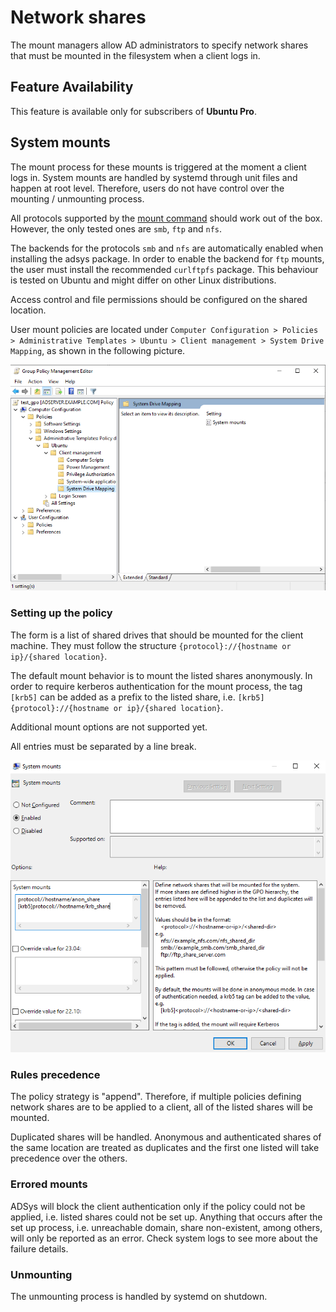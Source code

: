 # Network shares

The mount managers allow AD administrators to specify network shares that must be mounted in the filesystem when a client logs in.

## Feature Availability

This feature is available only for subscribers of **Ubuntu Pro**.

## System mounts

The mount process for these mounts is triggered at the moment a client logs in. System mounts are handled by systemd through unit files and happen at root level. Therefore, users do not have control over the mounting / unmounting process.

All protocols supported by the [mount command](https://manpages.ubuntu.com/manpages/jammy/en/man8/mount.8.html) should work out of the box. However, the only tested ones are `smb`, `ftp` and `nfs`.

The backends for the protocols `smb` and `nfs` are automatically enabled when installing the adsys package. In order to enable the backend for `ftp` mounts, the user must install the recommended `curlftpfs` package. This behaviour is tested on Ubuntu and might differ on other Linux distributions.

Access control and file permissions should be configured on the shared location.

User mount policies are located under `Computer Configuration > Policies > Administrative Templates > Ubuntu > Client management > System Drive Mapping`, as shown in the following picture.

![Path to User Drive Mapping policy](images/Network-shares/system-mounts-policy-loc.png)

### Setting up the policy

The form is a list of shared drives that should be mounted for the client machine. They must follow the structure `{protocol}://{hostname or ip}/{shared location}`.

The default mount behavior is to mount the listed shares anonymously. In order to require kerberos authentication for the mount process, the tag `[krb5]` can be added as a prefix to the listed share, i.e. `[krb5]{protocol}://{hostname or ip}/{shared location}`.

Additional mount options are not supported yet.

All entries must be separated by a line break.

![List of user mounts example](images/Network-shares/system-mounts-list.png)

### Rules precedence

The policy strategy is "append". Therefore, if multiple policies defining network shares are to be applied to a client, all of the listed shares will be mounted.

Duplicated shares will be handled. Anonymous and authenticated shares of the same location are treated as duplicates and the first one listed will take precedence over the others.

### Errored mounts

ADSys will block the client authentication only if the policy could not be applied, i.e. listed shares could not be set up. Anything that occurs after the set up process, i.e. unreachable domain, share non-existent, among others, will only be reported as an error. Check system logs to see more about the failure details.

### Unmounting

The unmounting process is handled by systemd on shutdown.
